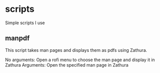 # scripts
Simple scripts I use 

## manpdf
This script takes man pages and displays them as pdfs using Zathura.

No arguments: Open a rofi menu to choose the man page and display it in Zathura
Arguments: Open the specified man page in Zathura
